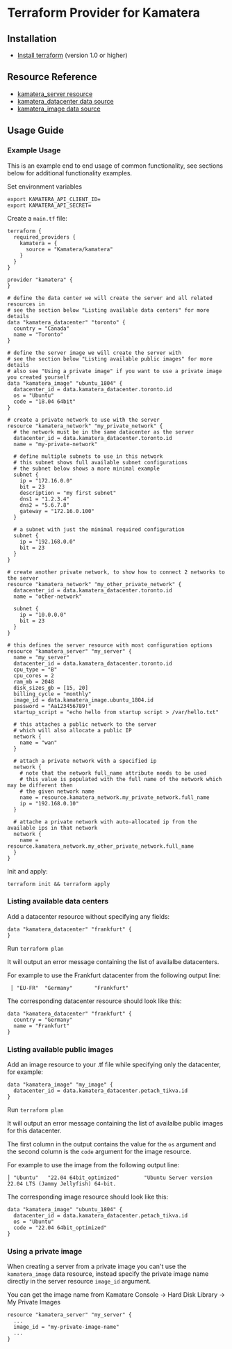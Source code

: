 # Terraform Provider for Kamatera

## Installation

* [Install terraform](https://www.terraform.io/docs/index.html) (version 1.0 or higher)

## Resource Reference

* [kamatera_server resource](https://registry.terraform.io/providers/Kamatera/kamatera/latest/docs/resources/server)
* [kamatera_datacenter data source](https://registry.terraform.io/providers/Kamatera/kamatera/latest/docs/data-sources/datacenter)
* [kamatera_image data source](https://registry.terraform.io/providers/Kamatera/kamatera/latest/docs/data-sources/image)

## Usage Guide

### Example Usage

This is an example end to end usage of common functionality, see sections below 
for additional functionality examples.

Set environment variables

```
export KAMATERA_API_CLIENT_ID=
export KAMATERA_API_SECRET=
```

Create a `main.tf` file:

```
terraform {
  required_providers {
    kamatera = {
      source = "Kamatera/kamatera"
    }
  }
}

provider "kamatera" {
}

# define the data center we will create the server and all related resources in
# see the section below "Listing available data centers" for more details
data "kamatera_datacenter" "toronto" {
  country = "Canada"
  name = "Toronto"
}

# define the server image we will create the server with
# see the section below "Listing available public images" for more details
# also see "Using a private image" if you want to use a private image you created yourself
data "kamatera_image" "ubuntu_1804" {
  datacenter_id = data.kamatera_datacenter.toronto.id
  os = "Ubuntu"
  code = "18.04 64bit"
}

# create a private network to use with the server
resource "kamatera_network" "my_private_network" {
  # the network must be in the same datacenter as the server
  datacenter_id = data.kamatera_datacenter.toronto.id
  name = "my-private-network"
  
  # define multiple subnets to use in this network
  # this subnet shows full available subnet configurations
  # the subnet below shows a more minimal example
  subnet {
    ip = "172.16.0.0"
    bit = 23
    description = "my first subnet"
    dns1 = "1.2.3.4"
    dns2 = "5.6.7.8"
    gateway = "172.16.0.100"
  }
  
  # a subnet with just the minimal required configuration
  subnet {
    ip = "192.168.0.0"
    bit = 23
  }
}

# create another private network, to show how to connect 2 networks to the server
resource "kamatera_network" "my_other_private_network" {
  datacenter_id = data.kamatera_datacenter.toronto.id
  name = "other-network"
  
  subnet {
    ip = "10.0.0.0"
    bit = 23
  }
}

# this defines the server resource with most configuration options
resource "kamatera_server" "my_server" {
  name = "my_server"
  datacenter_id = data.kamatera_datacenter.toronto.id
  cpu_type = "B"
  cpu_cores = 2
  ram_mb = 2048
  disk_sizes_gb = [15, 20]
  billing_cycle = "monthly"
  image_id = data.kamatera_image.ubuntu_1804.id
  password = "Aa123456789!"
  startup_script = "echo hello from startup script > /var/hello.txt"
  
  # this attaches a public network to the server
  # which will also allocate a public IP
  network {
    name = "wan"
  }
  
  # attach a private network with a specified ip
  network {
    # note that the network full_name attribute needs to be used
    # this value is populated with the full name of the network which may be different then 
    # the given network name
    name = resource.kamatera_network.my_private_network.full_name
    ip = "192.168.0.10"
  }
  
  # attache a private network with auto-allocated ip from the available ips in that network
  network {
    name = resource.kamatera_network.my_other_private_network.full_name
  }
}
```

Init and apply:

```
terraform init && terraform apply
```

### Listing available data centers

Add a datacenter resource without specifying any fields:

```
data "kamatera_datacenter" "frankfurt" {
}
```

Run `terraform plan`

It will output an error message containing the list of availalbe datacenters.

For example to use the Frankfurt datacenter from the following output line:

```
 │ "EU-FR"  "Germany"       "Frankfurt"  
```

The corresponding datacenter resource should look like this:

```
data "kamatera_datacenter" "frankfurt" {
  country = "Germany"
  name = "Frankfurt"
}
```

### Listing available public images

Add an image resource to your .tf file while specifying only the datacenter, for example:

```
data "kamatera_image" "my_image" {
  datacenter_id = data.kamatera_datacenter.petach_tikva.id
}
```

Run `terraform plan`

It will output an error message containing the list of availalbe public images for this datacenter.

The first column in the output contains the value for the `os` argument and the second column is the `code` argument
for the image resource.

For example to use the image from the following output line:

```
│ "Ubuntu"   "22.04 64bit_optimized"        "Ubuntu Server version 22.04 LTS (Jammy Jellyfish) 64-bit.
```

The corresponding image resource should look like this:

```
data "kamatera_image" "ubuntu_1804" {
  datacenter_id = data.kamatera_datacenter.petach_tikva.id
  os = "Ubuntu"
  code = "22.04 64bit_optimized"
}
```

### Using a private image

When creating a server from a private image you can't use the `kamatera_image` data resource, 
instead specify the private image name directly in the server resource `image_id` argument.

You can get the image name from Kamatare Console -> Hard Disk Library -> My Private Images

```
resource "kamatera_server" "my_server" {
  ...
  image_id = "my-private-image-name"
  ...
}
```
